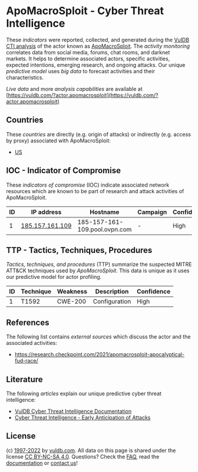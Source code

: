 # ApoMacroSploit - Cyber Threat Intelligence

These _indicators_ were reported, collected, and generated during the [VulDB CTI analysis](https://vuldb.com/?kb.cti) of the actor known as [ApoMacroSploit](https://vuldb.com/?actor.apomacrosploit). The _activity monitoring_ correlates data from social media, forums, chat rooms, and darknet markets. It helps to determine associated actors, specific activities, expected intentions, emerging research, and ongoing attacks. Our unique _predictive model_ uses _big data_ to forecast activities and their characteristics.

_Live data_ and more _analysis capabilities_ are available at [https://vuldb.com/?actor.apomacrosploit](https://vuldb.com/?actor.apomacrosploit)

## Countries

These _countries_ are directly (e.g. origin of attacks) or indirectly (e.g. access by proxy) associated with ApoMacroSploit:

* [US](https://vuldb.com/?country.us)

## IOC - Indicator of Compromise

These _indicators of compromise_ (IOC) indicate associated network resources which are known to be part of research and attack activities of ApoMacroSploit.

ID | IP address | Hostname | Campaign | Confidence
-- | ---------- | -------- | -------- | ----------
1 | [185.157.161.109](https://vuldb.com/?ip.185.157.161.109) | 185-157-161-109.pool.ovpn.com | - | High

## TTP - Tactics, Techniques, Procedures

_Tactics, techniques, and procedures_ (TTP) summarize the suspected MITRE ATT&CK techniques used by _ApoMacroSploit_. This data is unique as it uses our predictive model for actor profiling.

ID | Technique | Weakness | Description | Confidence
-- | --------- | -------- | ----------- | ----------
1 | T1592 | CWE-200 | Configuration | High

## References

The following list contains _external sources_ which discuss the actor and the associated activities:

* https://research.checkpoint.com/2021/apomacrosploit-apocalyptical-fud-race/

## Literature

The following _articles_ explain our unique predictive cyber threat intelligence:

* [VulDB Cyber Threat Intelligence Documentation](https://vuldb.com/?kb.cti)
* [Cyber Threat Intelligence - Early Anticipation of Attacks](https://www.scip.ch/en/?labs.20201022)

## License

(c) [1997-2022](https://vuldb.com/?kb.changelog) by [vuldb.com](https://vuldb.com/?kb.about). All data on this page is shared under the license [CC BY-NC-SA 4.0](https://creativecommons.org/licenses/by-nc-sa/4.0/). Questions? Check the [FAQ](https://vuldb.com/?kb.faq), read the [documentation](https://vuldb.com/?kb) or [contact us](https://vuldb.com/?contact)!
